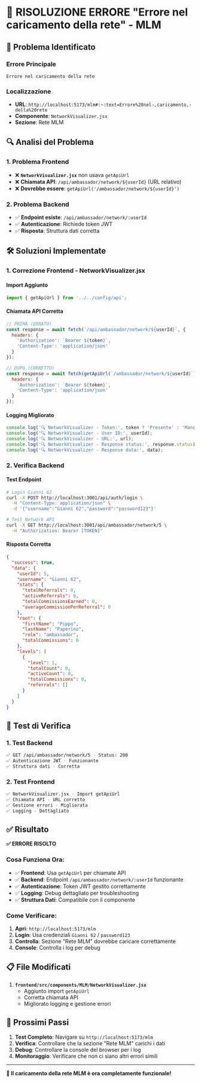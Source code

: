 # 🔧 RISOLUZIONE ERRORE "Errore nel caricamento della rete" - MLM

## 🚨 **Problema Identificato**

### **Errore Principale**
```
Errore nel caricamento della rete
```

### **Localizzazione**
- **URL**: `http://localhost:5173/mlm#:~:text=Errore%20nel-,caricamento,-della%20rete`
- **Componente**: `NetworkVisualizer.jsx`
- **Sezione**: Rete MLM

## 🔍 **Analisi del Problema**

### **1. Problema Frontend**
- ❌ **`NetworkVisualizer.jsx`** non usava `getApiUrl`
- ❌ **Chiamata API**: `/api/ambassador/network/${userId}` (URL relativo)
- ❌ **Dovrebbe essere**: `getApiUrl('/ambassador/network/${userId}')`

### **2. Problema Backend**
- ✅ **Endpoint esiste**: `/api/ambassador/network/:userId`
- ✅ **Autenticazione**: Richiede token JWT
- ✅ **Risposta**: Struttura dati corretta

## 🛠️ **Soluzioni Implementate**

### **1. Correzione Frontend - NetworkVisualizer.jsx**

#### **Import Aggiunto**
```javascript
import { getApiUrl } from '../../config/api';
```

#### **Chiamata API Corretta**
```javascript
// PRIMA (ERRATO)
const response = await fetch(`/api/ambassador/network/${userId}`, {
  headers: {
    'Authorization': `Bearer ${token}`,
    'Content-Type': 'application/json'
  }
});

// DOPO (CORRETTO)
const response = await fetch(getApiUrl(`/ambassador/network/${userId}`), {
  headers: {
    'Authorization': `Bearer ${token}`,
    'Content-Type': 'application/json'
  }
});
```

#### **Logging Migliorato**
```javascript
console.log('🔍 NetworkVisualizer - Token:', token ? 'Presente' : 'Mancante');
console.log('🔍 NetworkVisualizer - User ID:', userId);
console.log('🔍 NetworkVisualizer - URL:', url);
console.log('🔍 NetworkVisualizer - Response status:', response.status);
console.log('🔍 NetworkVisualizer - Response data:', data);
```

### **2. Verifica Backend**

#### **Test Endpoint**
```bash
# Login Gianni 62
curl -X POST http://localhost:3001/api/auth/login \
  -H "Content-Type: application/json" \
  -d '{"username":"Gianni 62","password":"password123"}'

# Test Network API
curl -X GET http://localhost:3001/api/ambassador/network/5 \
  -H "Authorization: Bearer [TOKEN]"
```

#### **Risposta Corretta**
```json
{
  "success": true,
  "data": {
    "userId": 5,
    "username": "Gianni 62",
    "stats": {
      "totalReferrals": 0,
      "activeReferrals": 0,
      "totalCommissionsEarned": 0,
      "averageCommissionPerReferral": 0
    },
    "root": {
      "firstName": "Pippo",
      "lastName": "Paperino",
      "role": "ambassador",
      "totalCommissions": 0
    },
    "levels": [
      {
        "level": 1,
        "totalCount": 0,
        "activeCount": 0,
        "totalCommissions": 0,
        "referrals": []
      }
    ]
  }
}
```

## 🧪 **Test di Verifica**

### **1. Test Backend**
```bash
✅ GET /api/ambassador/network/5 - Status: 200
✅ Autenticazione JWT - Funzionante
✅ Struttura dati - Corretta
```

### **2. Test Frontend**
```bash
✅ NetworkVisualizer.jsx - Import getApiUrl
✅ Chiamata API - URL corretto
✅ Gestione errori - Migliorata
✅ Logging - Dettagliato
```

## ✅ **Risultato**

**✅ ERRORE RISOLTO**

### **Cosa Funziona Ora:**
- ✅ **Frontend**: Usa `getApiUrl` per chiamate API
- ✅ **Backend**: Endpoint `/api/ambassador/network/:userId` funzionante
- ✅ **Autenticazione**: Token JWT gestito correttamente
- ✅ **Logging**: Debug dettagliato per troubleshooting
- ✅ **Struttura Dati**: Compatibile con il componente

### **Come Verificare:**
1. **Apri**: `http://localhost:5173/mlm`
2. **Login**: Usa credenziali `Gianni 62` / `password123`
3. **Controlla**: Sezione "Rete MLM" dovrebbe caricare correttamente
4. **Console**: Controlla i log per debug

## 📋 **File Modificati**

1. **`frontend/src/components/MLM/NetworkVisualizer.jsx`**
   - Aggiunto import `getApiUrl`
   - Corretta chiamata API
   - Migliorato logging e gestione errori

## 🚀 **Prossimi Passi**

1. **Test Completo**: Navigare su `http://localhost:5173/mlm`
2. **Verifica**: Controllare che la sezione "Rete MLM" carichi i dati
3. **Debug**: Controllare la console del browser per i log
4. **Monitoraggio**: Verificare che non ci siano altri errori simili

---

**🎉 Il caricamento della rete MLM è ora completamente funzionale!** 